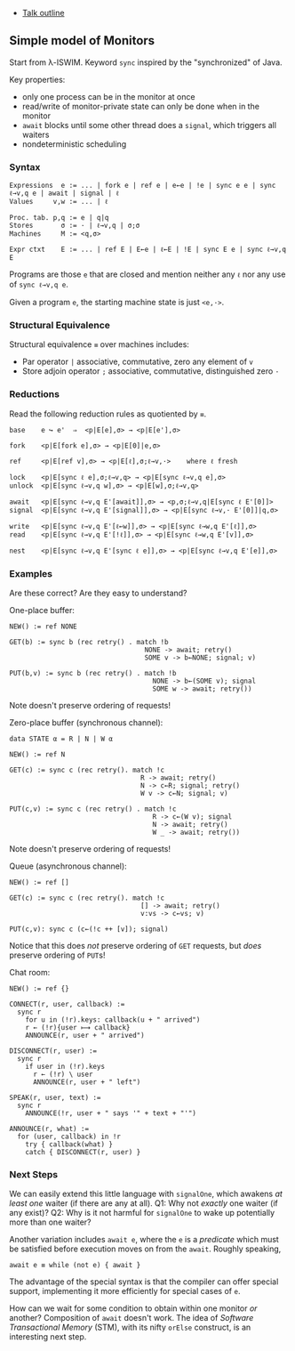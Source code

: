 
 - [Talk outline](index.md)

## Simple model of Monitors

Start from λ-ISWIM. Keyword `sync` inspired by the "synchronized" of Java.

Key properties:

 - only one process can be in the monitor at once
 - read/write of monitor-private state can only be done when in the monitor
 - `await` blocks until some other thread does a `signal`, which triggers all waiters
 - nondeterministic scheduling

### Syntax

    Expressions  e := ... | fork e | ref e | e←e | !e | sync e e | sync ℓ→v,q e | await | signal | ℓ
    Values     v,w := ... | ℓ

    Proc. tab. p,q := e | q|q
    Stores       σ := · | ℓ→v,q | σ;σ
    Machines     M := <q,σ>

    Expr ctxt    E := ... | ref E | E←e | ℓ←E | !E | sync E e | sync ℓ→v,q E

Programs are those `e` that are closed and mention neither any `ℓ` nor
any use of `sync ℓ→v,q e`.

Given a program `e`, the starting machine state is just `<e,·>`.

### Structural Equivalence

Structural equivalence `≡` over machines includes:

 - Par operator `|` associative, commutative, zero any element of `v`
 - Store adjoin operator `;` associative, commutative, distinguished zero `·`

### Reductions

Read the following reduction rules as quotiented by `≡`.

    base    e ↪ e'  ⇒  <p|E[e],σ> → <p|E[e'],σ>

    fork    <p|E[fork e],σ> → <p|E[0]|e,σ>

    ref     <p|E[ref v],σ> → <p|E[ℓ],σ;ℓ→v,·>    where ℓ fresh

    lock    <p|E[sync ℓ e],σ;ℓ→v,q> → <p|E[sync ℓ→v,q e],σ>
    unlock  <p|E[sync ℓ→v,q w],σ> → <p|E[w],σ;ℓ→v,q>

    await   <p|E[sync ℓ→v,q E'[await]],σ> → <p,σ;ℓ→v,q|E[sync ℓ E'[0]]>
    signal  <p|E[sync ℓ→v,q E'[signal]],σ> → <p|E[sync ℓ→v,· E'[0]]|q,σ>

    write   <p|E[sync ℓ→v,q E'[ℓ←w]],σ> → <p|E[sync ℓ→w,q E'[ℓ]],σ>
    read    <p|E[sync ℓ→v,q E'[!ℓ]],σ> → <p|E[sync ℓ→w,q E'[v]],σ>

    nest    <p|E[sync ℓ→v,q E'[sync ℓ e]],σ> → <p|E[sync ℓ→v,q E'[e]],σ>

### Examples

Are these correct? Are they easy to understand?

One-place buffer:

    NEW() := ref NONE

    GET(b) := sync b (rec retry() . match !b
                                      NONE -> await; retry()
                                      SOME v -> b←NONE; signal; v)

    PUT(b,v) := sync b (rec retry() . match !b
                                        NONE -> b←(SOME v); signal
                                        SOME w -> await; retry())

Note doesn't preserve ordering of requests!

Zero-place buffer (synchronous channel):

    data STATE α = R | N | W α

    NEW() := ref N

    GET(c) := sync c (rec retry(). match !c
                                     R -> await; retry()
                                     N -> c←R; signal; retry()
                                     W v -> c←N; signal; v)

    PUT(c,v) := sync c (rec retry() . match !c
                                        R -> c←(W v); signal
                                        N -> await; retry()
                                        W _ -> await; retry())

Note doesn't preserve ordering of requests!

Queue (asynchronous channel):

    NEW() := ref []

    GET(c) := sync c (rec retry(). match !c
                                     [] -> await; retry()
                                     v:vs -> c←vs; v)

    PUT(c,v): sync c (c←(!c ++ [v]); signal)

Notice that this does *not* preserve ordering of `GET` requests, but
*does* preserve ordering of `PUT`s!

Chat room:

    NEW() := ref {}

    CONNECT(r, user, callback) :=
      sync r
        for u in (!r).keys: callback(u + " arrived")
        r ← (!r){user ⟼ callback}
        ANNOUNCE(r, user + " arrived")

    DISCONNECT(r, user) :=
      sync r
        if user in (!r).keys
          r ← (!r) \ user
          ANNOUNCE(r, user + " left")

    SPEAK(r, user, text) :=
      sync r
        ANNOUNCE(!r, user + " says '" + text + "'")

    ANNOUNCE(r, what) :=
      for (user, callback) in !r
        try { callback(what) }
        catch { DISCONNECT(r, user) }

### Next Steps

We can easily extend this little language with `signalOne`, which
awakens *at least one* waiter (if there are any at all). Q1: Why not
*exactly* one waiter (if any exist)? Q2: Why is it not harmful for
`signalOne` to wake up potentially more than one waiter?

Another variation includes `await e`, where the `e` is a *predicate*
which must be satisfied before execution moves on from the `await`.
Roughly speaking,

    await e ≡ while (not e) { await }

The advantage of the special syntax is that the compiler can offer
special support, implementing it more efficiently for special cases of
`e`.

How can we wait for some condition to obtain within one monitor *or*
another? Composition of `await` doesn't work. The idea of *Software
Transactional Memory* (STM), with its nifty `orElse` construct, is an
interesting next step.
